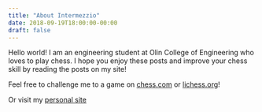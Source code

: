 ```yaml
---
title: "About Intermezzio"
date: 2018-09-19T18:00:00-00:00
draft: false
---
```


Hello world!  I am an engineering student at Olin College of Engineering who loves to play chess. I hope you enjoy these posts and improve your chess skill by reading the posts on my site!

Feel free to challenge me to a game on [chess.com](https://www.chess.com/member/intermezzio) or [lichess.org](https://lichess.org/@/intermezzio)!

Or visit my [personal site](https://intermezzio.github.io)